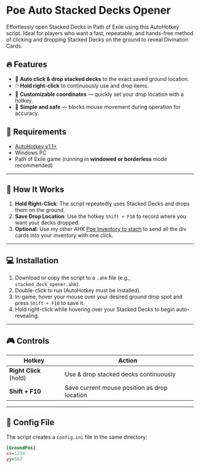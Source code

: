 # Poe Auto Stacked Decks Opener

Effortlessly open Stacked Decks in Path of Exile using this AutoHotkey script. Ideal for players who want a fast, repeatable, and hands-free method of clicking and dropping Stacked Decks on the ground to reveal Divination Cards.

## 🔥 Features

- 🎯 **Auto click & drop stacked decks** to the exact saved ground location.
- 🖱️ **Hold right-click** to continuously use and drop items.
- 💾 **Customizable coordinates** — quickly set your drop location with a hotkey.
- 🧠 **Simple and safe** — blocks mouse movement during operation for accuracy.

## 🧰 Requirements

- [AutoHotkey v1.1+](https://www.autohotkey.com/)
- Windows PC
- Path of Exile game (running in **windowed or borderless** mode recommended)

---

## 🚀 How It Works

1. **Hold Right-Click**: The script repeatedly uses Stacked Decks and drops them on the ground.
2. **Save Drop Location**: Use the hotkey `Shift + F10` to record where you want your decks dropped.
3. **Optional**: Use my other AHK [Poe Inventory to stach](https://github.com/Pritesh1G/Poe-inventory-2-stash) to send all the div cards into your inventory with one click. 
---

## 💻 Installation

1. Download or copy the script to a `.ahk` file (e.g., `stacked_deck_opener.ahk`).
2. Double-click to run (AutoHotkey must be installed).
3. In-game, hover your mouse over your desired ground drop spot and press `Shift + F10` to save it.
4. Hold right-click while hovering over your Stacked Decks to begin auto-revealing.

---

## 🎮 Controls

| Hotkey        | Action                                   |
|---------------|------------------------------------------|
| **Right Click** (hold) | Use & drop stacked decks continuously |
| **Shift + F10**        | Save current mouse position as drop location |

---

## 📁 Config File

The script creates a `Config.ini` file in the same directory: 

```ini
[GroundPos]
xx=1234
yy=567
